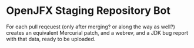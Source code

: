 # OpenJFX Staging Repository Bot

For each pull reqeuest (only after merging? or along the way as well?)
creates an equivalent Mercurial patch, and a webrev, and a JDK bug
report with that data, ready to be uploaded.

